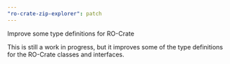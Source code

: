 ```yaml
---
"ro-crate-zip-explorer": patch
---
```


Improve some type definitions for RO-Crate

This is still a work in progress, but it improves some of the type definitions for the RO-Crate classes and interfaces.
